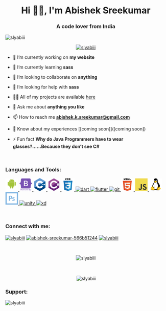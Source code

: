 <h1 align="center">Hi 👋😁, I'm Abishek Sreekumar</h1>
<h3 align="center">A code lover from India</h3>

<p align="left"> <img src="https://komarev.com/ghpvc/?username=slyabiii&label=Profile%20views&color=0e75b6&style=for-the-badge" alt="slyabiii" /> </p>

<p align="center"> <a href="https://github.com/ryo-ma/github-profile-trophy"><img src="https://github-profile-trophy.vercel.app/?username=slyabiii&theme=tokyonight&margin-w=15" alt="slyabiii" /></a> </p>

<!--twitter
<p align="left"> <a href="https://twitter.com/slyabiii" target="blank"><img src="https://img.shields.io/twitter/follow/slyabiii?logo=twitter&style=for-the-badge" alt="slyabiii" /></a> </p>
-->

- 🔭 I’m currently working on **my website**

- 🌱 I’m currently learning **sass**

- 👯 I’m looking to collaborate on **anything**

- 🤝 I’m looking for help with **sass**

- 👨‍💻 All of my projects are available [here](here)

- 💬 Ask me about **anything you like**

- 📫 How to reach me **abishek.k.sreekumar@gmail.com**

- 📄 Know about my experiences [[coming soon]]([coming soon])

- ⚡ Fun fact **Why do Java Programmers have to wear glasses?......Because they don’t see C#**

<br>
<h3 align="left">Languages and Tools:</h3>
<p align="left"> <a href="https://developer.android.com" target="_blank" rel="noreferrer"> <img src="https://raw.githubusercontent.com/devicons/devicon/master/icons/android/android-original-wordmark.svg" alt="android" width="40" height="40"/> </a> <a href="https://getbootstrap.com" target="_blank" rel="noreferrer"> <img src="https://raw.githubusercontent.com/devicons/devicon/master/icons/bootstrap/bootstrap-plain-wordmark.svg" alt="bootstrap" width="40" height="40"/> </a> <a href="https://www.w3schools.com/cpp/" target="_blank" rel="noreferrer"> <img src="https://raw.githubusercontent.com/devicons/devicon/master/icons/cplusplus/cplusplus-original.svg" alt="cplusplus" width="40" height="40"/> </a> <a href="https://www.w3schools.com/cs/" target="_blank" rel="noreferrer"> <img src="https://raw.githubusercontent.com/devicons/devicon/master/icons/csharp/csharp-original.svg" alt="csharp" width="40" height="40"/> </a> <a href="https://www.w3schools.com/css/" target="_blank" rel="noreferrer"> <img src="https://raw.githubusercontent.com/devicons/devicon/master/icons/css3/css3-original-wordmark.svg" alt="css3" width="40" height="40"/> </a> <a href="https://dart.dev" target="_blank" rel="noreferrer"> <img src="https://www.vectorlogo.zone/logos/dartlang/dartlang-icon.svg" alt="dart" width="40" height="40"/> </a> <a href="https://flutter.dev" target="_blank" rel="noreferrer"> <img src="https://www.vectorlogo.zone/logos/flutterio/flutterio-icon.svg" alt="flutter" width="40" height="40"/> </a> <a href="https://git-scm.com/" target="_blank" rel="noreferrer"> <img src="https://www.vectorlogo.zone/logos/git-scm/git-scm-icon.svg" alt="git" width="40" height="40"/> </a> <a href="https://www.w3.org/html/" target="_blank" rel="noreferrer"> <img src="https://raw.githubusercontent.com/devicons/devicon/master/icons/html5/html5-original-wordmark.svg" alt="html5" width="40" height="40"/> </a> <a href="https://developer.mozilla.org/en-US/docs/Web/JavaScript" target="_blank" rel="noreferrer"> <img src="https://raw.githubusercontent.com/devicons/devicon/master/icons/javascript/javascript-original.svg" alt="javascript" width="40" height="40"/> </a> <a href="https://www.linux.org/" target="_blank" rel="noreferrer"> <img src="https://raw.githubusercontent.com/devicons/devicon/master/icons/linux/linux-original.svg" alt="linux" width="40" height="40"/> </a> <a href="https://www.photoshop.com/en" target="_blank" rel="noreferrer"> <img src="https://raw.githubusercontent.com/devicons/devicon/master/icons/photoshop/photoshop-line.svg" alt="photoshop" width="40" height="40"/> </a> <a href="https://unity.com/" target="_blank" rel="noreferrer"> <img src="https://www.vectorlogo.zone/logos/unity3d/unity3d-icon.svg" alt="unity" width="40" height="40"/> </a> <a href="https://www.adobe.com/products/xd.html" target="_blank" rel="noreferrer"> <img src="https://cdn.worldvectorlogo.com/logos/adobe-xd.svg" alt="xd" width="40" height="40"/> </a> </p>
<br>
<h3 align="left">Connect with me:</h3>
<p align="left">
<a href="https://twitter.com/slyabiii" target="blank"><img align="center" src="https://raw.githubusercontent.com/rahuldkjain/github-profile-readme-generator/master/src/images/icons/Social/twitter.svg" alt="slyabiii" height="30" width="40" /></a>
<a href="https://linkedin.com/in/abishek-sreekumar-566b51244" target="blank"><img align="center" src="https://raw.githubusercontent.com/rahuldkjain/github-profile-readme-generator/master/src/images/icons/Social/linked-in-alt.svg" alt="abishek-sreekumar-566b51244" height="30" width="40" /></a>
<a href="https://instagram.com/slyabiii" target="blank"><img align="center" src="https://raw.githubusercontent.com/rahuldkjain/github-profile-readme-generator/master/src/images/icons/Social/instagram.svg" alt="slyabiii" height="30" width="40" /></a>
</p>
<br>
<!-- languages -->
<p align="center"><img align="center" src="https://github-readme-stats.vercel.app/api/top-langs?username=slyabiii&theme=tokyonight&no-bg=true&show_icons=true&locale=en&layout=compact&langs_count=8" alt="slyabiii" /></p>
<br>
<!-- stats -->
<p align="center">&nbsp;<img align="center" src="https://github-readme-stats.vercel.app/api?username=slyabiii&theme=tokyonight&no-bg=true&hide=issues,contribs&show_icons=true&locale=en" alt="slyabiii" /></p>

<!--streak
<p><img align="center" src="https://github-readme-streak-stats.herokuapp.com/?user=slyabiii&theme=darkhub" alt="slyabiii" /></p>
-->

<h3 align="left">Support:</h3>
<p><a href="https://www.buymeacoffee.com/slyabiii"> <img align="left" src="https://cdn.buymeacoffee.com/buttons/v2/default-yellow.png" height="50" width="210" alt="slyabiii" /></a></p><br><br>
